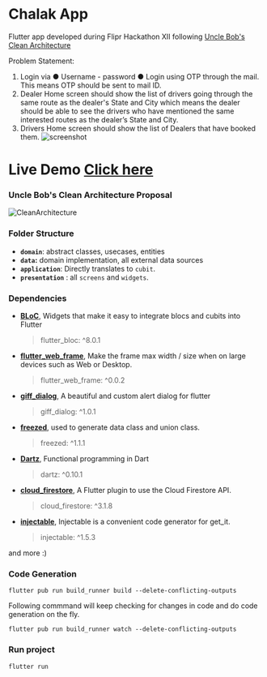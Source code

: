 # Chalak App
Flutter app developed during Flipr Hackathon XII following [Uncle Bob's Clean Architecture](https://blog.cleancoder.com/uncle-bob/2012/08/13/the-clean-architecture.html)

Problem Statement:
1. Login via
● Username - password
● Login using OTP through the mail. This means OTP should be sent to mail ID.
2. Dealer Home screen should show the list of drivers going through the same route as the
dealer's State and City which means the dealer should be able to see the drivers who have
mentioned the same interested routes as the dealer’s State and City.
3. Drivers Home screen should show the list of Dealers that have booked them.
![screenshot](https://user-images.githubusercontent.com/46106467/153859252-2611aab8-fc9e-4741-9321-a907554e59a1.png)
# Live Demo [Click here](https://chalak.netlify.app/)

### Uncle Bob's Clean Architecture Proposal
![CleanArchitecture](https://user-images.githubusercontent.com/46106467/113936871-0b3a3a80-9816-11eb-9739-6e54665d234a.jpg)

### Folder Structure

- **`domain`**: abstract classes, usecases, entities
- **`data`:** domain implementation, all external data sources
- **`application`**:  Directly translates to `cubit`.
- **`presentation`** : all `screens` and `widgets`.

### Dependencies

- [**BLoC**](https://pub.dev/packages/flutter_bloc), Widgets that make it easy to integrate blocs and cubits into Flutter
    > flutter_bloc: ^8.0.1
- [**flutter_web_frame**](https://pub.dev/packages/flutter_web_frame), Make the frame max width / size when on large devices such as Web or Desktop.
    > flutter_web_frame: ^0.0.2
- [**giff_dialog**](https://pub.dev/packages/giff_dialog), A beautiful and custom alert dialog for flutter
    > giff_dialog: ^1.0.1
- [**freezed**](https://pub.dev/packages/freezed), used to generate data class and union class.
    > freezed: ^1.1.1
- [**Dartz**](https://pub.dev/packages/dartz), Functional programming in Dart
    > dartz: ^0.10.1
- [**cloud_firestore**](https://pub.dev/packages/cloud_firestore), A Flutter plugin to use the Cloud Firestore API.
    > cloud_firestore: ^3.1.8
- [**injectable**](https://pub.dev/packages/injectable), Injectable is a convenient code generator for get_it.
    > injectable: ^1.5.3

and more :)

### Code Generation

```
flutter pub run build_runner build --delete-conflicting-outputs
```

Following commmand will keep checking for changes in code and do code generation on the fly.

```
flutter pub run build_runner watch --delete-conflicting-outputs
```

### Run project
```
flutter run
```
